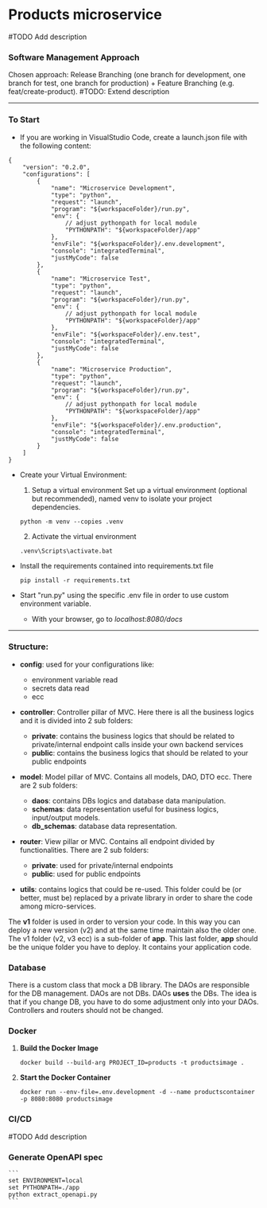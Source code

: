 # Products microservice
#TODO Add description

### Software Management Approach
Chosen approach: Release Branching (one branch for development, one branch for test, one branch for production) + Feature Branching (e.g. feat/create-product).
#TODO: Extend description

---
### To Start
- If you are working in VisualStudio Code, create a launch.json file with the following content:
```
{
    "version": "0.2.0",
    "configurations": [
        {
            "name": "Microservice Development",
            "type": "python",
            "request": "launch",
            "program": "${workspaceFolder}/run.py",
            "env": {
                // adjust pythonpath for local module 
                "PYTHONPATH": "${workspaceFolder}/app"
            },
            "envFile": "${workspaceFolder}/.env.development",
            "console": "integratedTerminal",
            "justMyCode": false
        },
        {
            "name": "Microservice Test",
            "type": "python",
            "request": "launch",
            "program": "${workspaceFolder}/run.py",
            "env": {
                // adjust pythonpath for local module
                "PYTHONPATH": "${workspaceFolder}/app"
            },
            "envFile": "${workspaceFolder}/.env.test",
            "console": "integratedTerminal",
            "justMyCode": false
        },
        {
            "name": "Microservice Production",
            "type": "python",
            "request": "launch",
            "program": "${workspaceFolder}/run.py",
            "env": {
                // adjust pythonpath for local module
                "PYTHONPATH": "${workspaceFolder}/app"
            },
            "envFile": "${workspaceFolder}/.env.production",
            "console": "integratedTerminal",
            "justMyCode": false
        }
    ]
}
```
- Create your Virtual Environment: 
    1. Setup a virtual environment
    Set up a virtual environment (optional but recommended), named venv to isolate your project dependencies.
    ```
    python -m venv --copies .venv
    ```

    2. Activate the virtual environment
    ```
    .venv\Scripts\activate.bat
    ```
- Install the requirements contained into requirements.txt file
    ```
    pip install -r requirements.txt
    ```
- Start "run.py" using the specific .env file in order to use custom environment variable.
  - With your browser, go to _localhost:8080/docs_


---
### Structure:
- **config**: used for your configurations like:
  - environment variable read
  - secrets data read
  - ecc

- **controller**: Controller pillar of MVC. Here there is all the business logics and it is divided into 2 sub folders:
  - **private**: contains the business logics that should be related to private/internal endpoint calls inside your own backend services
  - **public**: contains the business logics that should be related to your public endpoints

- **model**: Model pillar of MVC. Contains all models, DAO, DTO ecc. There are 2 sub folders:
  - **daos**: contains DBs logics and database data manipulation.
  - **schemas**: data representation useful for business logics, input/output models.
  - **db_schemas**: database data representation.

- **router**: View pillar or MVC. Contains all endpoint divided by functionalities. There are 2 sub folders:
  - **private**: used for private/internal endpoints
  - **public**: used for public endpoints

- **utils**: contains logics that could be re-used. This folder could be (or better, must be) replaced by a private library in order to share the code among micro-services.

The **v1** folder is used in order to version your code. In this way you can deploy a new version (v2) and at the same time maintain also the older one.
The v1 folder (v2, v3 ecc) is a sub-folder of **app**. This last folder, **app** should be the unique folder you have to deploy. It contains your application code.

### Database 
There is a custom class that mock a DB library.
The DAOs are responsible for the DB management. 
DAOs are not DBs. DAOs **uses** the DBs. The idea is that if you change DB, you have to do some adjustment only into your DAOs. 
Controllers and routers should not be changed.


### Docker
1. **Build the Docker Image**
    ```
    docker build --build-arg PROJECT_ID=products -t productsimage .
    ```

2. **Start the Docker Container**
    ```
    docker run --env-file=.env.development -d --name productscontainer -p 8080:8080 productsimage
    ```


### CI/CD
#TODO Add description


### Generate OpenAPI spec
    ```
    set ENVIRONMENT=local
    set PYTHONPATH=./app
    python extract_openapi.py
    ```